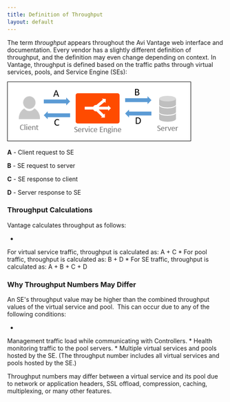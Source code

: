 ```yaml
---
title: Definition of Throughput
layout: default
---
```

The term *throughput* appears throughout the Avi Vantage web interface and documentation. Every vendor has a slightly different definition of throughput, and the definition may even change depending on context. In Vantage, throughput is defined based on the traffic paths through virtual services, pools, and Service Engine (SEs):

<a href="img/TrafficFlow.png"><img src="img/TrafficFlow.png" alt="TrafficFlow" width="427" height="138"></a>

**A** - Client request to SE

**B** - SE request to server

**C** - SE response to client

**D** - Server response to SE

### Throughput Calculations

Vantage calculates throughput as follows:

* 
For virtual service traffic, throughput is calculated as: A + C
* 
For pool traffic, throughput is calculated as: B + D
* 
For SE traffic, throughput is calculated as: A + B + C + D 

### Why Throughput Numbers May Differ

An SE's throughput value may be higher than the combined throughput values of the virtual service and pool.  This can occur due to any of the following conditions:

* 
Management traffic load while communicating with Controllers.
* 
Health monitoring traffic to the pool servers.
* 
Multiple virtual services and pools hosted by the SE. (The throughput number includes all virtual services and pools hosted by the SE.)

Throughput numbers may differ between a virtual service and its pool due to network or application headers, SSL offload, compression, caching, multiplexing, or many other features.  
